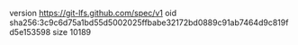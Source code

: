 version https://git-lfs.github.com/spec/v1
oid sha256:3c9c6d75a1bd55d5002025ffbabe32172bd0889c91ab7464d9c819fd5e153598
size 10189
